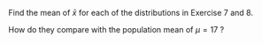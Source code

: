 Find the mean of $\bar{x}$ for each of the distributions in Exercise 7 and 8.

How do they compare with the population mean of $\mu = 17$ ?
